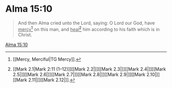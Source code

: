 # Alma 15:10

> And then Alma cried unto the Lord, saying: O Lord our God, have <u>mercy</u>[^a] on this man, and <u>heal</u>[^b] him according to his faith which is in Christ.

[Alma 15:10](https://www.churchofjesuschrist.org/study/scriptures/bofm/alma/15?lang=eng&id=p10#p10)


[^a]: [[Mercy, Merciful|TG Mercy]].  
[^b]: [[Mark 2.1|Mark 2:11 (1–12)]][[Mark 2.2|]][[Mark 2.3|]][[Mark 2.4|]][[Mark 2.5|]][[Mark 2.6|]][[Mark 2.7|]][[Mark 2.8|]][[Mark 2.9|]][[Mark 2.10|]][[Mark 2.11|]][[Mark 2.12|]].  
